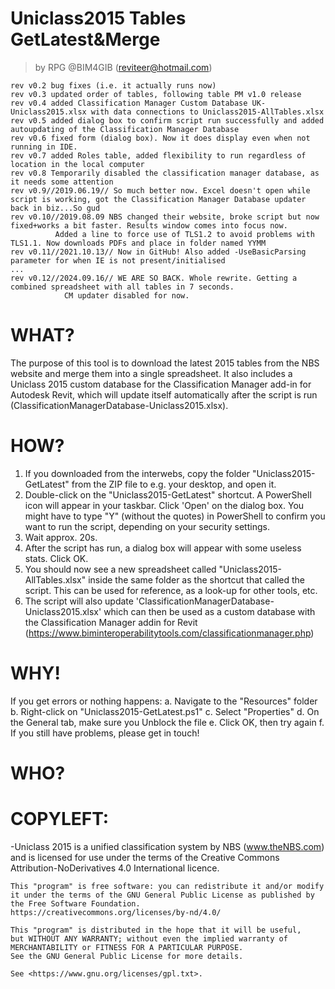 # Uniclass2015 Tables GetLatest&Merge
> by RPG @BIM4GIB (reviteer@hotmail.com)

	rev v0.2 bug fixes (i.e. it actually runs now)
	rev v0.3 updated order of tables, following table PM v1.0 release
	rev v0.4 added Classification Manager Custom Database UK-Uniclass2015.xlsx with data connections to Uniclass2015-AllTables.xlsx
	rev v0.5 added dialog box to confirm script run successfully and added autoupdating of the Classification Manager Database
	rev v0.6 fixed form (dialog box). Now it does display even when not running in IDE.
	rev v0.7 added Roles table, added flexibility to run regardless of location in the local computer
	rev v0.8 Temporarily disabled the classification manager database, as it needs some attention 
	rev v0.9//2019.06.19// So much better now. Excel doesn't open while script is working, got the Classification Manager Database updater back in biz...So gud
	rev v0.10//2019.08.09 NBS changed their website, broke script but now fixed+works a bit faster. Results window comes into focus now. 
	          Added a line to force use of TLS1.2 to avoid problems with TLS1.1. Now downloads PDFs and place in folder named YYMM
	rev v0.11//2021.10.13// Now in GitHub! Also added -UseBasicParsing parameter for when IE is not present/initialised
	...
	rev v0.12//2024.09.16// WE ARE SO BACK. Whole rewrite. Getting a combined spreadsheet with all tables in 7 seconds.
 				CM updater disabled for now.
 		



# WHAT?  

The purpose of this tool is to download the latest 2015 tables from the NBS website and merge them into a single spreadsheet.
It also includes a Uniclass 2015 custom database for the Classification Manager add-in for Autodesk Revit, which will update itself
automatically after the script is run (ClassificationManagerDatabase-Uniclass2015.xlsx).



# HOW?

 1. If you downloaded from the interwebs, copy the folder "Uniclass2015-GetLatest" from the ZIP file to e.g. your desktop, and open it.
 2. Double-click on the "Uniclass2015-GetLatest" shortcut. A PowerShell icon will appear in your taskbar. Click 'Open' on the dialog box.
    You might have to type "Y" (without the quotes) in PowerShell to confirm you want to run the script, depending on your security settings.
 3. Wait approx. 20s.
 4. After the script has run, a dialog box will appear with some useless stats. Click OK.
 5. You should now see a new spreadsheet called "Uniclass2015-AllTables.xlsx" inside the same folder as the shortcut that called the script.
    This can be used for reference, as a look-up for other tools, etc.
 6. The script will also update 'ClassificationManagerDatabase-Uniclass2015.xlsx' which can then be used as a custom database with the
    Classification Manager addin for Revit (https://www.biminteroperabilitytools.com/classificationmanager.php)



# WHY! 

If you get errors or nothing happens:
  a. Navigate to the "Resources" folder
  b. Right-click on "Uniclass2015-GetLatest.ps1"
  c. Select "Properties"
  d. On the General tab, make sure you Unblock the file
  e. Click OK, then try again
  f. If you still have problems, please get in touch!




# WHO? 

# COPYLEFT:

   -Uniclass 2015 is a unified classification system by NBS (www.theNBS.com) 
    and is licensed for use under the terms of the Creative Commons Attribution-NoDerivatives 4.0 International licence.

    This "program" is free software: you can redistribute it and/or modify
    it under the terms of the GNU General Public License as published by
    the Free Software Foundation.
    https://creativecommons.org/licenses/by-nd/4.0/

    This "program" is distributed in the hope that it will be useful,
    but WITHOUT ANY WARRANTY; without even the implied warranty of
    MERCHANTABILITY or FITNESS FOR A PARTICULAR PURPOSE.  
    See the GNU General Public License for more details.

    See <https://www.gnu.org/licenses/gpl.txt>.
